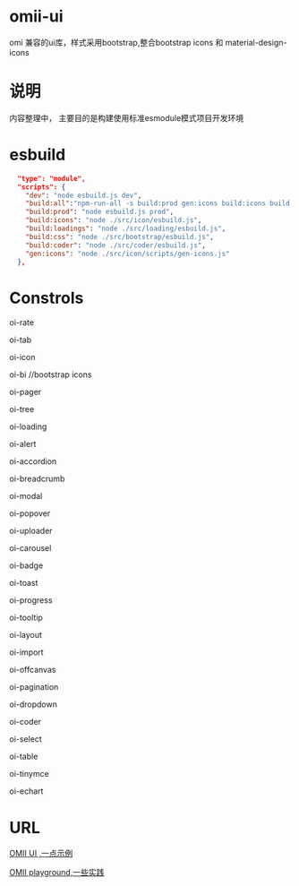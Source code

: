 # omii-ui
omi 兼容的ui库，样式采用bootstrap,整合bootstrap icons 和 material-design-icons

# 说明
内容整理中，
主要目的是构建使用标准esmodule模式项目开发环境

# esbuild
``` json
  "type": "module",
  "scripts": {
    "dev": "node esbuild.js dev",
    "build:all":"npm-run-all -s build:prod gen:icons build:icons build:loadings build:css build:coder",
    "build:prod": "node esbuild.js prod",
    "build:icons": "node ./src/icon/esbuild.js",
    "build:loadings": "node ./src/loading/esbuild.js",
    "build:css": "node ./src/bootstrap/esbuild.js",
    "build:coder": "node ./src/coder/esbuild.js",
    "gen:icons": "node ./src/icon/scripts/gen-icons.js"
  },
```
# Constrols
oi-rate

oi-tab

oi-icon

oi-bi  //bootstrap icons

oi-pager 

oi-tree 

oi-loading 

oi-alert 

oi-accordion 

oi-breadcrumb 

oi-modal 

oi-popover 

oi-uploader 

oi-carousel 

oi-badge 

oi-toast 

oi-progress

oi-tooltip 

oi-layout 

oi-import 

oi-offcanvas 

oi-pagination 

oi-dropdown 

oi-coder 

oi-select 

oi-table 

oi-tinymce

oi-echart 


# URL
[OMII UI ,一点示例](http://omii.flatweb.net/usage/ui "title")


[OMII playground,一些实践](http://omii.flatweb.net "title")
